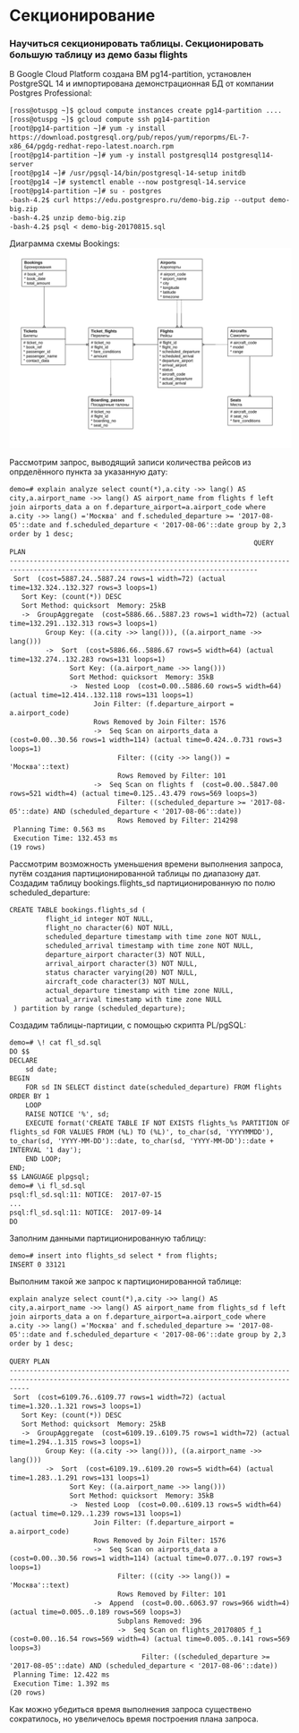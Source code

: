 # Секционирование
### Научиться секционировать таблицы. Секционировать большую таблицу из демо базы flights

В Google Cloud Platform создана ВМ pg14-partition, установлен PostgreSQL 14 и импортирована демонстрационная БД от компании Postgres Professional:
```console
[ross@otuspg ~]$ gcloud compute instances create pg14-partition ....
[ross@otuspg ~]$ gcloud compute ssh pg14-partition
[root@pg14-partition ~]# yum -y install https://download.postgresql.org/pub/repos/yum/reporpms/EL-7-x86_64/pgdg-redhat-repo-latest.noarch.rpm
[root@pg14-partition ~]# yum -y install postgresql14 postgresql14-server
[root@pg14 ~]# /usr/pgsql-14/bin/postgresql-14-setup initdb
[root@pg14 ~]# systemctl enable --now postgresql-14.service
[root@pg14-partition ~]# su - postgres
-bash-4.2$ curl https://edu.postgrespro.ru/demo-big.zip --output demo-big.zip
-bash-4.2$ unzip demo-big.zip
-bash-4.2$ psql < demo-big-20170815.sql
```
Диаграмма схемы Bookings:
![bookings](https://raw.githubusercontent.com/semenov-ross/otus_pg/master/19-PARTITIONING/demodb-bookings-schema.svg)

Рассмотрим запрос, выводящий записи количества рейсов из опрделённого пункта за указанную дату:
```console
demo=# explain analyze select count(*),a.city ->> lang() AS city,a.airport_name ->> lang() AS airport_name from flights f left join airports_data a on f.departure_airport=a.airport_code where a.city ->> lang() ='Москва' and f.scheduled_departure >= '2017-08-05'::date and f.scheduled_departure < '2017-08-06'::date group by 2,3 order by 1 desc;
                                                             QUERY PLAN
------------------------------------------------------------------------------------------------------------------------------------
 Sort  (cost=5887.24..5887.24 rows=1 width=72) (actual time=132.324..132.327 rows=3 loops=1)
   Sort Key: (count(*)) DESC
   Sort Method: quicksort  Memory: 25kB
   ->  GroupAggregate  (cost=5886.66..5887.23 rows=1 width=72) (actual time=132.291..132.313 rows=3 loops=1)
         Group Key: ((a.city ->> lang())), ((a.airport_name ->> lang()))
         ->  Sort  (cost=5886.66..5886.67 rows=5 width=64) (actual time=132.274..132.283 rows=131 loops=1)
               Sort Key: ((a.airport_name ->> lang()))
               Sort Method: quicksort  Memory: 35kB
               ->  Nested Loop  (cost=0.00..5886.60 rows=5 width=64) (actual time=12.414..132.118 rows=131 loops=1)
                     Join Filter: (f.departure_airport = a.airport_code)
                     Rows Removed by Join Filter: 1576
                     ->  Seq Scan on airports_data a  (cost=0.00..30.56 rows=1 width=114) (actual time=0.424..0.731 rows=3 loops=1)
                           Filter: ((city ->> lang()) = 'Москва'::text)
                           Rows Removed by Filter: 101
                     ->  Seq Scan on flights f  (cost=0.00..5847.00 rows=521 width=4) (actual time=0.125..43.479 rows=569 loops=3)
                           Filter: ((scheduled_departure >= '2017-08-05'::date) AND (scheduled_departure < '2017-08-06'::date))
                           Rows Removed by Filter: 214298
 Planning Time: 0.563 ms
 Execution Time: 132.453 ms
(19 rows)
```
Рассмотрим возможность уменьшения времени выполнения запроса, путём создания партиционированной таблицы по диапазону дат.  
Создадим таблицу bookings.flights_sd партиционированную по полю scheduled_departure:
```console
CREATE TABLE bookings.flights_sd (
         flight_id integer NOT NULL,
         flight_no character(6) NOT NULL,
         scheduled_departure timestamp with time zone NOT NULL,
         scheduled_arrival timestamp with time zone NOT NULL,
         departure_airport character(3) NOT NULL,
         arrival_airport character(3) NOT NULL,
         status character varying(20) NOT NULL,
         aircraft_code character(3) NOT NULL,
         actual_departure timestamp with time zone NULL,
         actual_arrival timestamp with time zone NULL
 ) partition by range (scheduled_departure);
```
Создадим таблицы-партиции, с помощью скрипта PL/pgSQL:
```console
demo=# \! cat fl_sd.sql
DO $$
DECLARE
    sd date;
BEGIN
    FOR sd IN SELECT distinct date(scheduled_departure) FROM flights ORDER BY 1
    LOOP
    RAISE NOTICE '%', sd;
    EXECUTE format('CREATE TABLE IF NOT EXISTS flights_%s PARTITION OF flights_sd FOR VALUES FROM (%L) TO (%L)', to_char(sd, 'YYYYMMDD'), to_char(sd, 'YYYY-MM-DD')::date, to_char(sd, 'YYYY-MM-DD')::date + INTERVAL '1 day');
    END LOOP;
END;
$$ LANGUAGE plpgsql;
demo=# \i fl_sd.sql
psql:fl_sd.sql:11: NOTICE:  2017-07-15
...
psql:fl_sd.sql:11: NOTICE:  2017-09-14
DO
```
Заполним данными партиционированную таблицу:
```console
demo=# insert into flights_sd select * from flights;
INSERT 0 33121
```
Выполним такой же запрос к партиционированной таблице:
```console
explain analyze select count(*),a.city ->> lang() AS city,a.airport_name ->> lang() AS airport_name from flights_sd f left join airports_data a on f.departure_airport=a.airport_code where a.city ->> lang() ='Москва' and f.scheduled_departure >= '2017-08-05'::date and f.scheduled_departure < '2017-08-06'::date group by 2,3 order by 1 desc;
                                                                   QUERY PLAN
-------------------------------------------------------------------------------------------------------------------------------------------------
 Sort  (cost=6109.76..6109.77 rows=1 width=72) (actual time=1.320..1.321 rows=3 loops=1)
   Sort Key: (count(*)) DESC
   Sort Method: quicksort  Memory: 25kB
   ->  GroupAggregate  (cost=6109.19..6109.75 rows=1 width=72) (actual time=1.294..1.315 rows=3 loops=1)
         Group Key: ((a.city ->> lang())), ((a.airport_name ->> lang()))
         ->  Sort  (cost=6109.19..6109.20 rows=5 width=64) (actual time=1.283..1.291 rows=131 loops=1)
               Sort Key: ((a.airport_name ->> lang()))
               Sort Method: quicksort  Memory: 35kB
               ->  Nested Loop  (cost=0.00..6109.13 rows=5 width=64) (actual time=0.129..1.239 rows=131 loops=1)
                     Join Filter: (f.departure_airport = a.airport_code)
                     Rows Removed by Join Filter: 1576
                     ->  Seq Scan on airports_data a  (cost=0.00..30.56 rows=1 width=114) (actual time=0.077..0.197 rows=3 loops=1)
                           Filter: ((city ->> lang()) = 'Москва'::text)
                           Rows Removed by Filter: 101
                     ->  Append  (cost=0.00..6063.97 rows=966 width=4) (actual time=0.005..0.189 rows=569 loops=3)
                           Subplans Removed: 396
                           ->  Seq Scan on flights_20170805 f_1  (cost=0.00..16.54 rows=569 width=4) (actual time=0.005..0.141 rows=569 loops=3)
                                 Filter: ((scheduled_departure >= '2017-08-05'::date) AND (scheduled_departure < '2017-08-06'::date))
 Planning Time: 12.422 ms
 Execution Time: 1.392 ms
(20 rows)
```
Как можно убедиться время выполнения запроса существено сократилось, но увеличелось время построения плана запроса.

